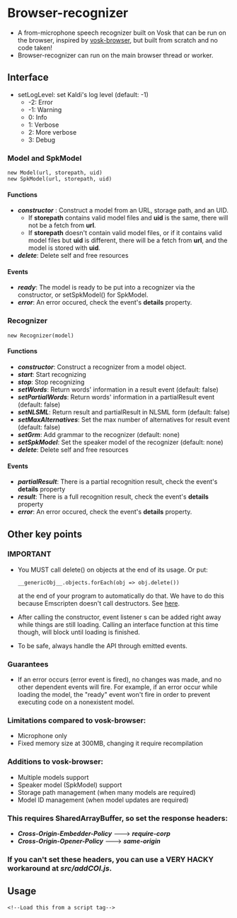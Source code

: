 # Browser-recognizer
- A from-microphone speech recognizer built on Vosk that can be run on the browser, inspired by [vosk-browser](https://github.com/ccoreilly/vosk-browser), but built from scratch and no code taken!
- Browser-recognizer can run on the main browser thread or worker.
## Interface
- setLogLevel: set Kaldi's log level (default: -1)
    - -2: Error
    - -1: Warning
    - 0: Info 
    - 1: Verbose
    - 2: More verbose
    - 3: Debug
### Model and SpkModel
```
new Model(url, storepath, uid)
new SpkModel(url, storepath, uid)
```
#### Functions
- ***constructor*** : Construct a model from an URL, storage path, and an UID.
    - If **storepath** contains valid model files and **uid** is the same, there will not be a fetch from **url**.
    - If **storepath** doesn't contain valid model files, or if it contains valid model files but **uid** is different, there will be a fetch from **url**, and the model is stored with **uid**.
- ***delete***: Delete self and free resources
#### Events
- ***ready***: The model is ready to be put into a recognizer via the constructor, or setSpkModel() for SpkModel.
- ***error***: An error occured, check the event's **details** property.
### Recognizer
```
new Recognizer(model)
```
#### Functions
- ***constructor***: Construct a recognizer from a model object.
- ***start***: Start recognizing
- ***stop***: Stop recognizing
- ***setWords***: Return words' information in a result event (default: false)
- ***setPartialWords***: Return words' information in a partialResult event (default: false)
- ***setNLSML***: Return result and partialResult in NLSML form (default: false)
- ***setMaxAlternatives***: Set the max number of alternatives for result event (default: false)
- ***setGrm***: Add grammar to the recognizer (default: none)
- ***setSpkModel***: Set the speaker model of the recognizer (default: none)
- ***delete***: Delete self and free resources
#### Events
- ***partialResult***: There is a partial recognition result, check the event's **details** property
- ***result***: There is a full recognition result, check the event's **details** property
- ***error***: An error occured, check the event's **details** property.
## Other key points
### IMPORTANT 
- You MUST call delete() on objects at the end of its usage. Or put: 

    ```
    __genericObj__.objects.forEach(obj => obj.delete())
    ```
    at the end of your program to automatically do that. We have to do this because Emscripten doesn't call destructors. See [here](https://emscripten.org/docs/getting_started/FAQ.html#what-does-exiting-the-runtime-mean-why-don-t-atexit-s-run).
- After calling the constructor, event listener s can be added right away while things are still loading. Calling an interface function at this time though, will block until loading is finished.
- To be safe, always handle the API through  emitted events.
### Guarantees
- If an error occurs (error event is fired), no changes was made, and no other dependent events will fire. For example, if an error occur while loading the model, the "ready" event won't fire in order to prevent executing code on a nonexistent model.
### Limitations compared to vosk-browser:
- Microphone only
- Fixed memory size at 300MB, changing it require recompilation 
### Additions to vosk-browser:
- Multiple models support
- Speaker model (SpkModel) support
- Storage path management (when many models are required)
- Model ID management (when model updates are required)
### This requires SharedArrayBuffer, so set the response headers:
- ***Cross-Origin-Embedder-Policy*** ---> ***require-corp***
- ***Cross-Origin-Opener-Policy*** ---> ***same-origin***
### If you can't set these headers, you can use a VERY HACKY workaround at *src/addCOI.js*.

## Usage 
```
<!--Load this from a script tag-->

```
